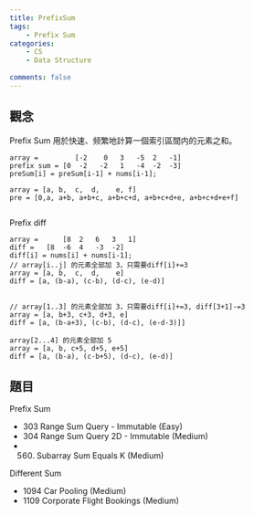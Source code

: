 ```yaml
---
title: PrefixSum
tags:  
    - Prefix Sum
categories: 
    - CS
    - Data Structure
    
comments: false
---
```



## 觀念

Prefix Sum 用於快速、频繁地計算一個索引區間内的元素之和。
```
array =         [-2    0   3   -5  2   -1]
prefix sum = [0  -2   -2   1   -4  -2  -3]
preSum[i] = preSum[i-1] + nums[i-1];   

array = [a, b,  c,  d,    e, f]
pre = [0,a, a+b, a+b+c, a+b+c+d, a+b+c+d+e, a+b+c+d+e+f]


```

Prefix diff
```
array =      [8  2   6   3   1]
diff =   [8  -6  4   -3  -2]
diff[i] = nums[i] + nums[i-1];    
// array[i..j] 的元素全部加 3，只需要diff[i]+=3
array = [a, b,  c,  d,    e]
diff = [a, (b-a), (c-b), (d-c), (e-d)]


// array[1..3] 的元素全部加 3，只需要diff[i]+=3, diff[3+1]-=3
array = [a, b+3, c+3, d+3, e]
diff = [a, (b-a+3), (c-b), (d-c), (e-d-3)]]

array[2...4] 的元素全部加 5
array = [a, b, c+5, d+5, e+5]
diff = [a, (b-a), (c-b+5), (d-c), (e-d)]

```




## 題目

Prefix Sum
- 303 Range Sum Query - Immutable (Easy)
- 304 Range Sum Query 2D - Immutable (Medium)
- 560. Subarray Sum Equals K (Medium)



Different Sum
- 1094 Car Pooling (Medium)
- 1109 Corporate Flight Bookings (Medium)